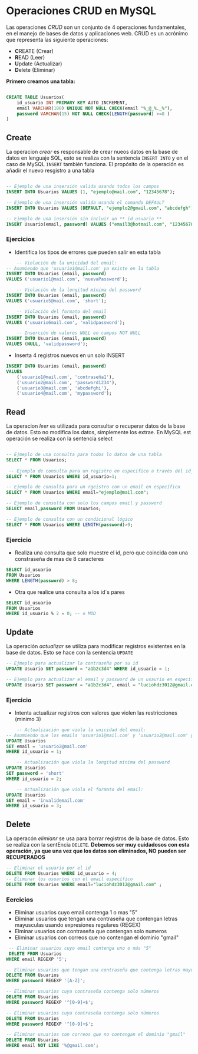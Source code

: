 # Operaciones CRUD en MySQL

Las operaciones *CRUD* son un conjunto de 4 operaciones fundamentales, en el manejo de bases de datos y aplicaciones web. CRUD es un acrónimo que representa las siguiente operaciones:
- **C**REATE    (Crear)
- **R**EAD      (Leer)
- **U**pdate    (Actualizar)
- **D**elete    (Eliminar)

**Primero creamos una tabla:** 
```sql

CREATE TABLE Usuarios(
    id_usuario INT PRIMARY KEY AUTO_INCREMENT,
    email VARCHAR(100) UNIQUE NOT NULL CHECK(email "%_@_%._%"),
    password VARCHAR(15) NOT NULL CHECK(LENGTH(password) >=8 )
)

```

## Create 
La operacion *crear* es responsable de crear nueos datos en la base de datos en lenguaje SQL, esto se realiza con la sentencia `INSERT INTO` y en el caso de MySQL `INSERT` también funciona. El propósito de la operación es añadir el nuevo resgistro a una tabla 
```sql 

-- Ejemplo de una insersión valida usando todos los campos 
INSERT INTO Usuarios VALUES (1, "ejemplo@mail.com", "12345678");

-- Ejemplo de una insersión valida usando el comando DEFAULT
INSERT INTO Usuarios VALUES (DEFAULT, "ejemplo2@gmail.com", "abcdefgh");

-- Ejemplo de una insersión sin incluir un ** id_usuario **
INSERT Usuario(email, password) VALUES ("email3@hotmail.com", "12345678");
```

### Ejercicios 
- Identifica los tipos de errores que pueden salir en esta tabla
```sql
    -- Violación de la unicidad del email:
-- Asumiendo que 'usuario1@mail.com' ya existe en la tabla
INSERT INTO Usuarios (email, password) 
VALUES ('usuario1@mail.com', 'nuevaPassword');

    -- Violación de la longitud mínima del password
INSERT INTO Usuarios (email, password) 
VALUES ('usuario5@mail.com', 'short');

    -- Violación del formato del email
INSERT INTO Usuarios (email, password) 
VALUES ('usuario6mail.com', 'validpassword');

    -- Inserción de valores NULL en campos NOT NULL
INSERT INTO Usuarios (email, password) 
VALUES (NULL, 'validpassword');


```
- Inserta 4 registros nuevos en un solo INSERT
```sql
INSERT INTO Usuarios (email, password) 
VALUES 
    ('usuario1@mail.com', 'contraseña1'),
    ('usuario2@mail.com', 'password1234'),
    ('usuario3@mail.com', 'abcdefghi'),
    ('usuario4@mail.com', 'mypassword');

```

## Read 
La operacion *leer* es utilizada para consultar o recuperar datos de la base de datos. Esto no modifica los datos, simplemente los extrae. En MySQL est operación se realiza con la sentencia select

```sql

-- Ejmeplo de una consulta para todos lo datos de una tabla
SELECT * FROM Usuarios;
 
 -- Ejemplo de consulta para un registro en especifico a través del id_usuario
SELECT * FROM Usuarios WHERE id_usuario=1;

-- Ejemplo de consulta para un rgeistro con un email en específico
SELECT * FROM Usuarios WHERE email="ejemplo@mail.com";

-- Ejemplo de consulta con solo los campos email y password
SELECT email,password FROM Usuarios;

-- Ejemplo de consulta con un condicional lógico
SELECT * FROM Usuarios WHERE LENGTH(password)>9;

```
### Ejercicio
- Realiza una consulta que solo muestre el id, pero que coincida con una constraseña de mas de 8 caracteres 
```sql
SELECT id_usuario
FROM Usuarios
WHERE LENGTH(password) > 8;
```
 - Otra que realice una consulta a los id´s pares 
 ```sql
SELECT id_usuario
FROM Usuarios
WHERE id_usuario % 2 = 0; -- o MOD

 ```

## Update
La operación *actualizar* se utiliza para modificar registros existentes en la base de datos. Esto se hace con la sentencia `UPDATE`
```sql
-- Ejmeplo para actualizar la contraseña por su id
UPDATE Usuario SET password = "a1b2c3d4" WHERE id_usuario = 1;

-- Ejemplo para actualizar el email y password de un usaurio en específico
UPDATE Usuario SET password = "a1b2c3d4", email = "luciohdz3012@gmail.com" WHERE id_usuario = 1;
```
### Ejercicio 
- Intenta actualizar registros con valores que violen las restricciones (minimo 3)
```sql
    -- Actualización que viola la unicidad del email:
-- Asumiendo que los emails 'usuario1@mail.com' y 'usuario2@mail.com' ya existen
UPDATE Usuarios 
SET email = 'usuario2@mail.com' 
WHERE id_usuario = 1;

    -- Actualización que viola la longitud mínima del password
UPDATE Usuarios 
SET password = 'short' 
WHERE id_usuario = 2;

    -- Actualización que viola el formato del email:
UPDATE Usuarios 
SET email = 'invalidemail.com' 
WHERE id_usuario = 3;


```

## Delete
La operacón *elimianr* se usa para borrar registros de la base de datos. Esto se realiza con la sentEncia `DELETE`.  **Debemos ser muy cuidadosos con esta operación, ya que una vez que los datos son eliminados, NO pueden ser RECUPERADOS**

```sql
-- Eliminar el usuario por el id
DELETE FROM Usuarios WHERE id_usuario = 4;
-- Eliminar los usuarios con el email específico 
DELETE FROM Usuarios WHERE email="luciohdz3012@gmail.com" ;
```
### Eercicios 
- Eliminar usuarios cuyo email contenga 1 o mas "5"
- Eliminar usuarios que tengan una contraseña que contengan letras mayusculas usando expresiones regulares (REGEX)
- Elminar usuarios con contraseña que contengan solo numeros 
- Eliminar usuarios con correos que no contengan el dominio "gmail"

```sql
 -- Eliminar usuarios cuyo email contenga uno o más "5"
 DELETE FROM Usuarios 
WHERE email REGEXP '5';

-- Eliminar usuarios que tengan una contraseña que contenga letras mayúsculas
DELETE FROM Usuarios 
WHERE password REGEXP '[A-Z]';

-- Eliminar usuarios cuya contraseña contenga solo números
DELETE FROM Usuarios 
WHERE password REGEXP '^[0-9]+$';

-- Eliminar usuarios cuya contraseña contenga solo números
DELETE FROM Usuarios 
WHERE password REGEXP '^[0-9]+$';

-- Eliminar usuarios con correos que no contengan el dominio "gmail"
DELETE FROM Usuarios 
WHERE email NOT LIKE '%@gmail.com';

```
